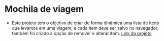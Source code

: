 # Mochila de viagem
* Este projeto tem o objetivo de criar de forma dinâmica uma lista de itens que levamos em uma viagem, e cada item deve ser salvo no navegador, também foi criado a opção de remover e alterar item.
[Link do projeto](https://mochila-de-viagem-cyan.vercel.app/)
